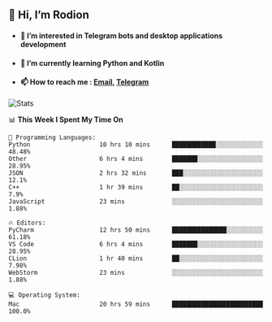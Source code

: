 ## 👋 Hi, I’m Rodion
- #### 👀 I’m interested in Telegram bots and desktop applications development
- #### 🌱 I’m currently learning Python and Kotlin
- #### 📫 How to reach me : [Email](mailto:me@lavn.ml), [Telegram](https://t.me/fast_geek)

![Stats](https://github-readme-stats.vercel.app/api?username=rodion-gudz&show_icons=true&theme=github_dark&hide_border=true&hide=issues&count_private=true&layout=compact)


<!--START_SECTION:waka-->
📊 **This Week I Spent My Time On** 

```text
💬 Programming Languages: 
Python                   10 hrs 10 mins      ████████████░░░░░░░░░░░░░   48.48% 
Other                    6 hrs 4 mins        ███████░░░░░░░░░░░░░░░░░░   28.95% 
JSON                     2 hrs 32 mins       ███░░░░░░░░░░░░░░░░░░░░░░   12.1% 
C++                      1 hr 39 mins        ██░░░░░░░░░░░░░░░░░░░░░░░   7.9% 
JavaScript               23 mins             ░░░░░░░░░░░░░░░░░░░░░░░░░   1.88%

🔥 Editors: 
PyCharm                  12 hrs 50 mins      ███████████████░░░░░░░░░░   61.18% 
VS Code                  6 hrs 4 mins        ███████░░░░░░░░░░░░░░░░░░   28.95% 
CLion                    1 hr 40 mins        ██░░░░░░░░░░░░░░░░░░░░░░░   7.98% 
WebStorm                 23 mins             ░░░░░░░░░░░░░░░░░░░░░░░░░   1.88%

💻 Operating System: 
Mac                      20 hrs 59 mins      █████████████████████████   100.0%

```


<!--END_SECTION:waka-->
